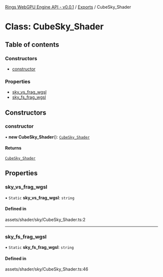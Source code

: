 [Rings WebGPU Engine API - v0.0.1](../README.md) / [Exports](../modules.md) / CubeSky\_Shader

# Class: CubeSky\_Shader

## Table of contents

### Constructors

- [constructor](CubeSky_Shader.md#constructor)

### Properties

- [sky\_vs\_frag\_wgsl](CubeSky_Shader.md#sky_vs_frag_wgsl)
- [sky\_fs\_frag\_wgsl](CubeSky_Shader.md#sky_fs_frag_wgsl)

## Constructors

### constructor

• **new CubeSky_Shader**(): [`CubeSky_Shader`](CubeSky_Shader.md)

#### Returns

[`CubeSky_Shader`](CubeSky_Shader.md)

## Properties

### sky\_vs\_frag\_wgsl

▪ `Static` **sky\_vs\_frag\_wgsl**: `string`

#### Defined in

assets/shader/sky/CubeSky_Shader.ts:2

___

### sky\_fs\_frag\_wgsl

▪ `Static` **sky\_fs\_frag\_wgsl**: `string`

#### Defined in

assets/shader/sky/CubeSky_Shader.ts:46
